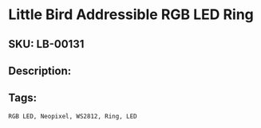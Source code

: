 # Little Bird Addressible RGB LED Ring

## SKU: LB-00131

## Description:




## Tags:

``RGB LED, Neopixel, WS2812, Ring, LED``
